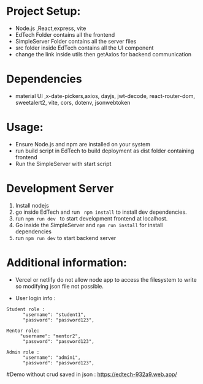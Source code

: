 # Project Setup:

- Node.js ,React,express, vite
- EdTech Folder contains all the frontend
- SimpleServer Folder contains all the server files
- src folder inside EdTech contains all the UI component
- change the link inside utils then getAxios for backend communication

# Dependencies

- material UI ,x-date-pickers,axios, dayjs, jwt-decode, react-router-dom, sweetalert2, vite, cors, dotenv, jsonwebtoken

# Usage:

- Ensure Node.js and npm are installed on your system
- run build script in EdTech to build deployment as dist folder containing frontend
- Run the SimpleServer with start script

# Development Server

1. Install nodejs
2. go inside EdTech and run ` npm install` to install dev dependencies.
3. run `npm run dev ` to start development frontend at localhost.
4. Go inside the SimpleServer and `npm run install` for install dependencies
5. run `npm run dev` to start backend server

# Additional information:

- Vercel or netlify do not allow node app to access the filesystem to write so modifying json file not possible.

- User login info :

```
Student role :
      "username": "student1",
      "password": "password123",

Mentor role:
     "username": "mentor2",
      "password": "password123",

Admin role :
      "username": "admin1",
      "password": "password123",

```
#Demo without crud saved in json : https://edtech-932a9.web.app/
